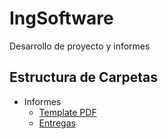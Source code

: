 # IngSoftware
Desarrollo de proyecto y informes

## Estructura de Carpetas
* Informes
  * [Template PDF](Informes/Template)
  * [Entregas](Informes/Entregas)
